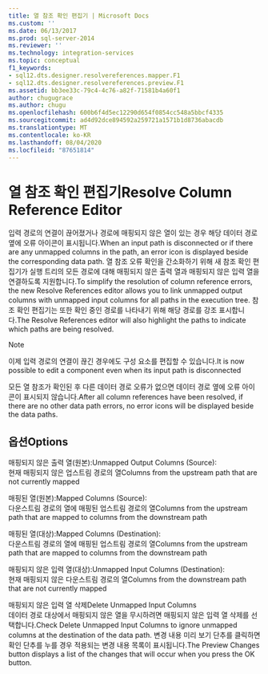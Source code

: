 ```yaml
---
title: 열 참조 확인 편집기 | Microsoft Docs
ms.custom: ''
ms.date: 06/13/2017
ms.prod: sql-server-2014
ms.reviewer: ''
ms.technology: integration-services
ms.topic: conceptual
f1_keywords:
- sql12.dts.designer.resolvereferences.mapper.F1
- sql12.dts.designer.resolvereferences.preview.F1
ms.assetid: bb3ee33c-79c4-4c76-a82f-71581b4a60f1
author: chugugrace
ms.author: chugu
ms.openlocfilehash: 600b6f4d5ec12290d654f0854cc548a5bbcf4335
ms.sourcegitcommit: ad4d92dce894592a259721a1571b1d8736abacdb
ms.translationtype: MT
ms.contentlocale: ko-KR
ms.lasthandoff: 08/04/2020
ms.locfileid: "87651814"
---
```

# <a name="resolve-column-reference-editor"></a><span data-ttu-id="b60ae-102">열 참조 확인 편집기</span><span class="sxs-lookup"><span data-stu-id="b60ae-102">Resolve Column Reference Editor</span></span>
  <span data-ttu-id="b60ae-103">입력 경로의 연결이 끊어졌거나 경로에 매핑되지 않은 열이 있는 경우 해당 데이터 경로 옆에 오류 아이콘이 표시됩니다.</span><span class="sxs-lookup"><span data-stu-id="b60ae-103">When an input path is disconnected or if there are any unmapped columns in the path, an error icon is displayed beside the corresponding data path.</span></span> <span data-ttu-id="b60ae-104">열 참조 오류 확인을 간소화하기 위해 새 참조 확인 편집기가 실행 트리의 모든 경로에 대해 매핑되지 않은 출력 열과 매핑되지 않은 입력 열을 연결하도록 지원합니다.</span><span class="sxs-lookup"><span data-stu-id="b60ae-104">To simplify the resolution of column reference errors, the new Resolve References editor allows you to link unmapped output columns with unmapped input columns for all paths in the execution tree.</span></span> <span data-ttu-id="b60ae-105">참조 확인 편집기는 또한 확인 중인 경로를 나타내기 위해 해당 경로를 강조 표시합니다.</span><span class="sxs-lookup"><span data-stu-id="b60ae-105">The Resolve References editor will also highlight the paths to indicate which paths are being resolved.</span></span>  
  
> [!NOTE]  
>  <span data-ttu-id="b60ae-106">이제 입력 경로의 연결이 끊긴 경우에도 구성 요소를 편집할 수 있습니다.</span><span class="sxs-lookup"><span data-stu-id="b60ae-106">It is now possible to edit a component even when its input path is disconnected</span></span>  
  
 <span data-ttu-id="b60ae-107">모든 열 참조가 확인된 후 다른 데이터 경로 오류가 없으면 데이터 경로 옆에 오류 아이콘이 표시되지 않습니다.</span><span class="sxs-lookup"><span data-stu-id="b60ae-107">After all column references have been resolved, if there are no other data path errors, no error icons will be displayed beside the data paths.</span></span>  
  
## <a name="options"></a><span data-ttu-id="b60ae-108">옵션</span><span class="sxs-lookup"><span data-stu-id="b60ae-108">Options</span></span>  
 <span data-ttu-id="b60ae-109">매핑되지 않은 출력 열(원본):</span><span class="sxs-lookup"><span data-stu-id="b60ae-109">Unmapped Output Columns (Source):</span></span>  
 <span data-ttu-id="b60ae-110">현재 매핑되지 않은 업스트림 경로의 열</span><span class="sxs-lookup"><span data-stu-id="b60ae-110">Columns from the upstream path that are not currently mapped</span></span>  
  
 <span data-ttu-id="b60ae-111">매핑된 열(원본):</span><span class="sxs-lookup"><span data-stu-id="b60ae-111">Mapped Columns (Source):</span></span>  
 <span data-ttu-id="b60ae-112">다운스트림 경로의 열에 매핑된 업스트림 경로의 열</span><span class="sxs-lookup"><span data-stu-id="b60ae-112">Columns from the upstream path that are mapped to columns from the downstream path</span></span>  
  
 <span data-ttu-id="b60ae-113">매핑된 열(대상):</span><span class="sxs-lookup"><span data-stu-id="b60ae-113">Mapped Columns (Destination):</span></span>  
 <span data-ttu-id="b60ae-114">다운스트림 경로의 열에 매핑된 업스트림 경로의 열</span><span class="sxs-lookup"><span data-stu-id="b60ae-114">Columns from the upstream path that are mapped to columns from the downstream path</span></span>  
  
 <span data-ttu-id="b60ae-115">매핑되지 않은 입력 열(대상):</span><span class="sxs-lookup"><span data-stu-id="b60ae-115">Unmapped Input Columns (Destination):</span></span>  
 <span data-ttu-id="b60ae-116">현재 매핑되지 않은 다운스트림 경로의 열</span><span class="sxs-lookup"><span data-stu-id="b60ae-116">Columns from the downstream path that are not currently mapped</span></span>  
  
 <span data-ttu-id="b60ae-117">매핑되지 않은 입력 열 삭제</span><span class="sxs-lookup"><span data-stu-id="b60ae-117">Delete Unmapped Input Columns</span></span>  
 <span data-ttu-id="b60ae-118">데이터 경로 대상에서 매핑되지 않은 열을 무시하려면 매핑되지 않은 입력 열 삭제를 선택합니다.</span><span class="sxs-lookup"><span data-stu-id="b60ae-118">Check Delete Unmapped Input Columns to ignore unmapped columns at the destination of the data path.</span></span> <span data-ttu-id="b60ae-119">변경 내용 미리 보기 단추를 클릭하면 확인 단추를 누를 경우 적용되는 변경 내용 목록이 표시됩니다.</span><span class="sxs-lookup"><span data-stu-id="b60ae-119">The Preview Changes button displays a list of the changes that will occur when you press the OK button.</span></span>  
  
  
